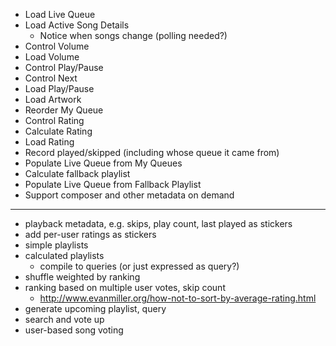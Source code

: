 * Load Live Queue
* Load Active Song Details
	* Notice when songs change (polling needed?)
* Control Volume
* Load Volume
* Control Play/Pause
* Control Next
* Load Play/Pause
* Load Artwork
* Reorder My Queue
* Control Rating
* Calculate Rating
* Load Rating
* Record played/skipped (including whose queue it came from)
* Populate Live Queue from My Queues
* Calculate fallback playlist
* Populate Live Queue from Fallback Playlist
* Support composer and other metadata on demand
---
* playback metadata, e.g. skips, play count, last played as stickers
* add per-user ratings as stickers
* simple playlists
* calculated playlists
	* compile to queries (or just expressed as query?)
* shuffle weighted by ranking
* ranking based on multiple user votes, skip count
	* http://www.evanmiller.org/how-not-to-sort-by-average-rating.html
* generate upcoming playlist, query
* search and vote up
* user-based song voting